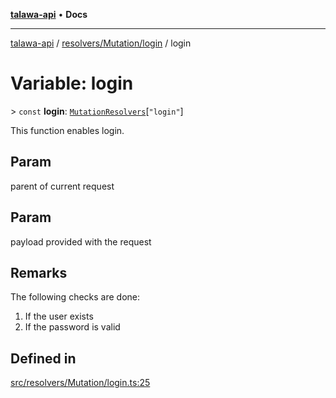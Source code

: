 [**talawa-api**](../../../../README.md) • **Docs**

***

[talawa-api](../../../../modules.md) / [resolvers/Mutation/login](../README.md) / login

# Variable: login

\> `const` **login**: [`MutationResolvers`](../../../../types/generatedGraphQLTypes/type-aliases/MutationResolvers.md)\[`"login"`\]

This function enables login.

## Param

parent of current request

## Param

payload provided with the request

## Remarks

The following checks are done:
1. If the user exists
2. If the password is valid

## Defined in

[src/resolvers/Mutation/login.ts:25](https://github.com/PalisadoesFoundation/talawa-api/blob/d0c167bb942c4778fba221c2cdd27665fc7dbf61/src/resolvers/Mutation/login.ts#L25)
